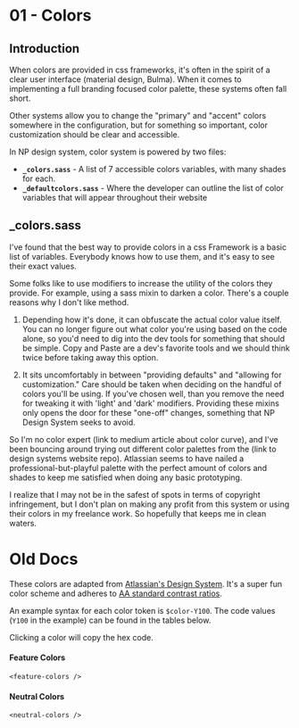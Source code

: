 # 01 - Colors

## Introduction

When colors are provided in css frameworks, it's often in the spirit of a clear user interface (material design, Bulma). When it comes to implementing a full branding focused color palette, these systems often fall short.

Other systems allow you to change the "primary" and "accent" colors somewhere in the configuration, but for something so important, color customization should be clear and accessible.

In NP design system, color system is powered by two files:
* **`_colors.sass`** - A list of 7 accessible colors variables, with many shades for each.
* **`_defaultcolors.sass`** - Where the developer can outline the list of color variables that will appear throughout their website
    
## _colors.sass


I've found that the best way to provide colors in a css Framework is a basic list of variables. Everybody knows how to use them, and it's easy to see their exact values.

Some folks like to use modifiers to increase the utility of the colors they provide. For example, using a sass mixin to darken a color. There's a couple reasons why I don't like method.

1) Depending how it's done, it can obfuscate the actual color value itself. You can no longer figure out what color you're using based on the code alone, so you'd need to dig into the dev tools for something that should be simple. Copy and Paste are a dev's favorite tools and we should think twice before taking away this option.

2) It sits uncomfortably in between "providing defaults" and "allowing for customization." Care should be taken when deciding on the handful of colors you'll be using. If you've chosen well, than you remove the need for tweaking it with 'light' and 'dark' modifiers. Providing these mixins only opens the door for these "one-off" changes, something that NP Design System seeks to avoid.

So I'm no color expert (link to medium article about color curve), and I've been bouncing around trying out different color palettes from the (link to design systems website repo). Atlassian seems to have nailed a professional-but-playful palette with the perfect amount of colors and shades to keep me satisfied when doing any basic prototyping.


I realize that I may not be in the safest of spots in terms of copyright infringement, but I don't plan on making any profit from this system or using their colors in my freelance work. So hopefully that keeps me in clean waters.

# Old Docs

These colors are adapted from [Atlassian's Design System](https://atlassian.design/guidelines/brand/color). It's a super fun color scheme and adheres to [AA standard contrast ratios](https://www.w3.org/TR/WCAG/#contrast-minimum).

An example syntax for each color token is `$color-Y100`. The code values (`Y100` in the example) can be found in the tables below.

Clicking a color will copy the hex code.

#### Feature Colors

```
<feature-colors />
```

#### Neutral Colors

```
<neutral-colors />
```
